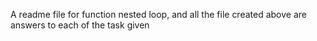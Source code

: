 A readme file for function nested loop, and all the file created above are answers to each of the task given
